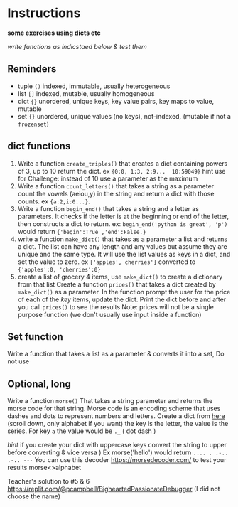 # Instructions  
  **some exercises using dicts etc**

  _write functions as indicstaed below  & test them_
## Reminders
* tuple `()` indexed, immutable, usually heterogeneous
* list `[]` indexed, mutable, usually homogeneous
* dict `{}` unordered, unique keys, key value pairs, key maps to value, mutable
* set `{}` unordered, unique values (no keys), not-indexed, (mutable if not a `frozenset`)
  
## dict functions
  
  1. Write a function `create_triples()` that creates a dict containing powers of 3, up to 10  return the dict.  ex `{0:0, 1:3, 2:9...  10:59049}`  hint use for
  Challenge:  instead of 10 use a parameter as the maximum
  2. Write a function `count_letters()` that takes a string as a parameter count the vowels (aeiou,y) in the string and return a dict with those counts. ex `{a:2,i:0...}`.
  3. Write a function `begin_end()` that takes a string and a letter as parameters. It checks if the letter is at the beginning or end of the letter, then constructs a dict to return.
     ex: `begin_end('python is great', 'p')` would return `{'begin':True ,'end':False.}` 
6. write a function `make_dict()` that takes as a parameter a list and returns a dict.  The list can have any length and any values but assume they are unique and the same type. It will use the list values as keys in a  dict, and set the value to zero. 
 ex `['apples', cherries']` converted to `{'apples':0, 'cherries':0}` 
7. create a list of grocery 4 items,  use `make_dict()` to create a dictionary  from that list
Create a function `prices()` that takes a dict created by `make_dict()` as a parameter.  In the function prompt the user for the price of each of the _key_ items, update the dict.  Print the dict before and after you call `prices()` to see the results
  Note: prices will not be a single purpose function (we don't usually use input inside a function)
## Set function  
Write a function that takes a list as a parameter & converts it into a set, Do not use 
## Optional, long
Write a function `morse()` That takes a string parameter and returns the morse code for that string. 
Morse code is an encoding scheme that uses dashes and dots to represent numbers and letters.  Create a dict from [here](https://morsedecoder.com/) (scroll down, only alphabet if you want) the key is the letter, the value is the series. For key `a` the value would be `._` ( dot dash )

  _hint_ if you create your dict with uppercase keys convert the string to upper  before converting & vice versa )
Ex morse('hello') would return `.... . .-.. .-.. ---`
You can use this decoder https://morsedecoder.com/  to test your results morse<>alphabet

Teacher's solution to #5 & 6 https://replit.com/@pcampbell/BigheartedPassionateDebugger (I did not choose the name)